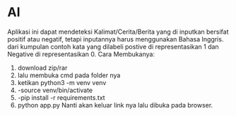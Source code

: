 # AI
Aplikasi ini dapat mendeteksi Kalimat/Cerita/Berita yang di inputkan bersifat positif atau negatif, tetapi inputannya harus menggunakan Bahasa Inggris. dari kumpulan contoh kata yang dilabeli postive di representasikan 1 dan Negative di representasikan 0. 
Cara Membukanya:
1. download zip/rar
2. lalu membuka cmd pada folder nya
3. ketikan python3 -m venv venv
4. -source venv/bin/activate
5. -pip install -r requirements.txt
6. python app.py Nanti akan keluar link nya lalu dibuka pada browser.

